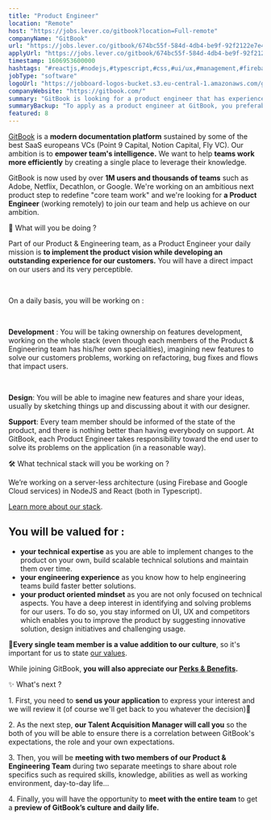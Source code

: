 ```yaml
---
title: "Product Engineer"
location: "Remote"
host: "https://jobs.lever.co/gitbook?location=Full-remote"
companyName: "GitBook"
url: "https://jobs.lever.co/gitbook/674bc55f-584d-4db4-be9f-92f2122e7e4c"
applyUrl: "https://jobs.lever.co/gitbook/674bc55f-584d-4db4-be9f-92f2122e7e4c/apply"
timestamp: 1606953600000
hashtags: "#reactjs,#nodejs,#typescript,#css,#ui/ux,#management,#firebase,#photoshop"
jobType: "software"
logoUrl: "https://jobboard-logos-bucket.s3.eu-central-1.amazonaws.com/gitbook"
companyWebsite: "https://gitbook.com/"
summary: "GitBook is looking for a product engineer that has experience in: #reactjs, #nodejs, #typescript."
summaryBackup: "To apply as a product engineer at GitBook, you preferably need to have some experience in: #reactjs, #nodejs, #typescript."
featured: 8
---
```


[GitBook](https://www.gitbook.com/) is a **modern documentation platform** sustained by some of the best SaaS europeans VCs (Point 9 Capital, Notion Capital, Fly VC). Our ambition is to **empower team's intelligence.** We want to help **teams work more efficiently** by creating a single place to leverage their knowledge.

GitBook is now used by over **1M users and thousands of teams** such as Adobe, Netflix, Decathlon, or Google. We're working on an ambitious next product step to redefine "core team work" and we're looking for **a Product Engineer** (working remotely) to join our team and help us achieve on our ambition. 

🙌 What will you be doing ?

Part of our Product & Engineering team, as a Product Engineer your daily mission is **to implement the product vision while developing an outstanding experience for our customers.** You will have a direct impact on our users and its very perceptible.

‌

On a daily basis, you will be working on :

‌

**Development** : You will be taking ownership on features development, working on the whole stack (even though each members of the Product & Engineering team has his/her own specialities), imagining new features to solve our customers problems, working on refactoring, bug fixes and flows that impact users.

‌

**Design**: You will be able to imagine new features and share your ideas, usually by sketching things up and discussing about it with our designer.

**Support**: Every team member should be informed of the state of the product, and there is nothing better than having everybody on support. At GitBook, each Product Engineer takes responsibility toward the end user to solve its problems on the application (in a reasonable way).

🛠 What technical stack will you be working on ? 

We’re working on a server-less architecture (using Firebase and Google Cloud services) in NodeJS and React (both in Typescript).

[Learn more about our stack](https://stackshare.io/gitbook/gitbook). 

## You will be valued for :

*   **your technical expertise** as you are able to implement changes to the product on your own, build scalable technical solutions and maintain them over time.
*   **your engineering experience** as you know how to help engineering teams build faster better solutions.
*   **your product oriented mindset** as you are not only focused on technical aspects. You have a deep interest in identifying and solving problems for our users. To do so, you stay informed on UI, UX and competitors which enables you to improve the product by suggesting innovative solution, design initiatives and challenging usage.

👥**Every single team member is a value addition to our culture**, so it's important for us to state [our values](https://jobs.gitbook.com/life-at-gitbook/our-values). 

While joining GitBook, **you will also appreciate our [Perks & Benefits](https://jobs.gitbook.com/life-at-gitbook/perks-and-benefits).**

✨ What's next ?

1\. First, you need to **send us your application** to express your interest and we will review it (of course we'll get back to you whatever the decision)🙂

2\. As the next step, **our Talent Acquisition Manager will call you** so the both of you will be able to ensure there is a correlation between GitBook's expectations, the role and your own expectations.

3\. Then, you will be **meeting with two members of our Product & Engineering Team** during two separate meetings to share about role specifics such as required skills, knowledge, abilities as well as working environment, day-to-day life...

4\. Finally, you will have the opportunity to **meet with the entire team** to get a **preview of GitBook’s culture and daily life.**

